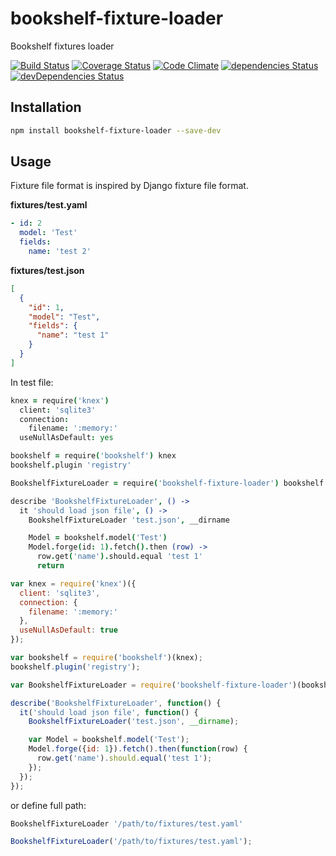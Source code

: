 # bookshelf-fixture-loader

Bookshelf fixtures loader

[![Build Status](https://travis-ci.org/tomi77/node-bookshelf-fixture-loader.svg?branch=master)](https://travis-ci.org/tomi77/node-bookshelf-fixture-loader)
[![Coverage Status](https://coveralls.io/repos/github/tomi77/node-bookshelf-fixture-loader/badge.svg?branch=master)](https://coveralls.io/github/tomi77/node-bookshelf-fixture-loader?branch=master)
[![Code Climate](https://codeclimate.com/github/tomi77/node-bookshelf-fixture-loader/badges/gpa.svg)](https://codeclimate.com/github/tomi77/node-bookshelf-fixture-loader)
[![dependencies Status](https://david-dm.org/tomi77/node-bookshelf-fixture-loader/status.svg)](https://david-dm.org/tomi77/node-bookshelf-fixture-loader)
[![devDependencies Status](https://david-dm.org/tomi77/node-bookshelf-fixture-loader/dev-status.svg)](https://david-dm.org/tomi77/node-bookshelf-fixture-loader?type=dev)

## Installation

~~~bash
npm install bookshelf-fixture-loader --save-dev
~~~

## Usage

Fixture file format is inspired by Django fixture file format.

**fixtures/test.yaml**

~~~yaml
- id: 2
  model: 'Test'
  fields:
    name: 'test 2'
~~~

**fixtures/test.json**

~~~json
[
  {
    "id": 1,
    "model": "Test",
    "fields": {
      "name": "test 1"
    }
  }
]
~~~

In test file:

~~~coffeescript
knex = require('knex')
  client: 'sqlite3'
  connection:
    filename: ':memory:'
  useNullAsDefault: yes

bookshelf = require('bookshelf') knex
bookshelf.plugin 'registry'

BookshelfFixtureLoader = require('bookshelf-fixture-loader') bookshelf

describe 'BookshelfFixtureLoader', () ->
  it 'should load json file', () ->
    BookshelfFixtureLoader 'test.json', __dirname

    Model = bookshelf.model('Test')
    Model.forge(id: 1).fetch().then (row) ->
      row.get('name').should.equal 'test 1'
      return
~~~

~~~js
var knex = require('knex')({
  client: 'sqlite3',
  connection: {
    filename: ':memory:'
  },
  useNullAsDefault: true
});

var bookshelf = require('bookshelf')(knex);
bookshelf.plugin('registry');

var BookshelfFixtureLoader = require('bookshelf-fixture-loader')(bookshelf);

describe('BookshelfFixtureLoader', function() {
  it('should load json file', function() {
    BookshelfFixtureLoader('test.json', __dirname);

    var Model = bookshelf.model('Test');
    Model.forge({id: 1}).fetch().then(function(row) {
      row.get('name').should.equal('test 1');
    });
  });
});
~~~

or define full path:

~~~coffeescript
BookshelfFixtureLoader '/path/to/fixtures/test.yaml'
~~~

~~~js
BookshelfFixtureLoader('/path/to/fixtures/test.yaml');
~~~
